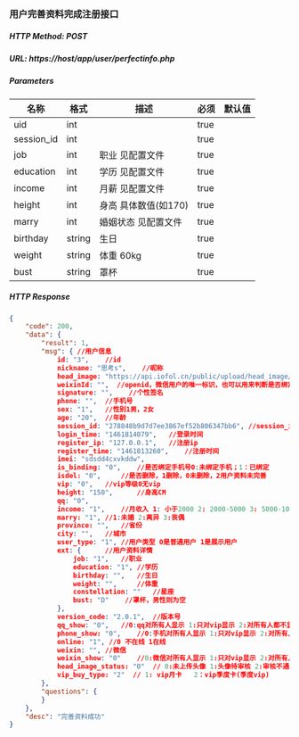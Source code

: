 ### 用户完善资料完成注册接口

##### HTTP Method: POST
##### URL: https://host/app/user/perfectinfo.php

#####  Parameters
名称|格式|描述|必须|默认值
---|---|---|---|---
uid        |int| |true|   
session_id  |int| |true| 
job           |int| 职业 见配置文件|true|
education     |int| 学历 见配置文件|true|
income        |int| 月薪 见配置文件|true|
height        |int| 身高 具体数值(如170)|true|
marry         |int| 婚姻状态 见配置文件|true|
birthday|string| 生日|true|
weight|string| 体重 60kg|true|
bust|string| 罩杯|true|
##### HTTP Response
```json
{
    "code": 200,
    "data": {
        "result": 1,
        "msg": { //用户信息
            id: "3",    //id
            nickname: "思考s",    //昵称
            head_image: "https://api.iofol.cn/public/upload/head_image/2016-04-28/3-1461826216.png",  //用户头像
            weixinId: "",  //openid，微信用户的唯一标识，也可以用来判断是否绑定微信号
            signature: "",    //个性签名
            phone: "",  //手机号
            sex: "1",   //性别1男，2女
            age: "20",  //年龄
            session_id: "278848b9d7d7ee3867ef52b806347bb6", //session_id
            login_time: "1461814079",   //登录时间
            register_ip: "127.0.0.1",   //注册ip
            register_time: "1461813260",    //注册时间
            imei: "sdsdd4cxvkddw",
            is_binding: "0",    //是否绑定手机号0:未绑定手机；1：已绑定
            isdel: "0",     //是否删除，1删除，0未删除，2用户资料未完善
            vip: "0",   //vip等级0无vip
            height: "150",      //身高CM
            qq: "0",
            income: "1",    //月收入 1: 小于2000 2: 2000-5000 3: 5000-10000 4: 10000-20000 5: 20000以上
            marry: "1", //1:未婚 2:离异 3:丧偶
            province: "",   //省份
            city: "",   //城市
            user_type: "1", //用户类型 0是普通用户 1是展示用户
            ext: {      //用户资料详情
                job: "1",   //职业
                education: "1", //学历
                birthday: "",   //生日
                weight: "",     //体重
                constellation: ""   //星座
                bust: "D"    //罩杯，男性则为空
            },
            version_code: "2.0.1",  //版本号
            qq_show: "0",   //0:qq对所有人显示 1:只对vip显示 2:对所有人都不显示
            phone_show: "0",    //0:手机对所有人显示 1:只对vip显示 2:对所有人都不显示
            online: "1", //0 不在线 1在线
            weixin: "", //微信
            weixin_show: "0"    //0:微信对所有人显示 1:只对vip显示 2:对所有人都不显示
            head_image_status: "0"  // 0:未上传头像 1:头像待审核 2:审核不通过 3:审核通过
            vip_buy_type: "2"  // 1: vip月卡   2：vip季度卡(季度vip)
        },
        "questions": {
        }
    },
    "desc": "完善资料成功"
}
```